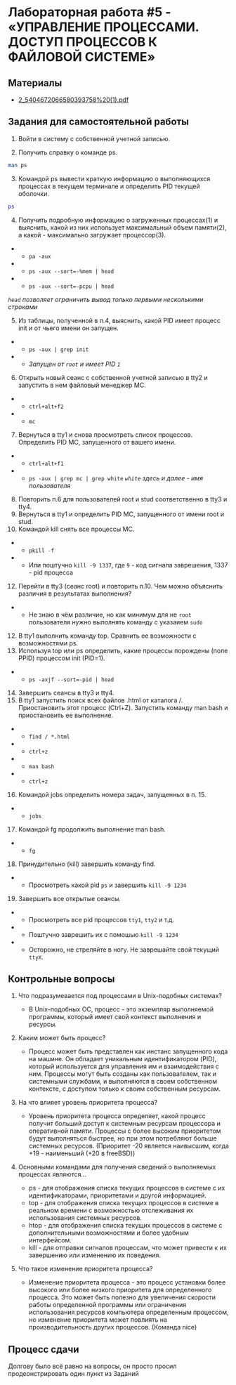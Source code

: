 # Лабораторная работа #5 - «УПРАВЛЕНИЕ ПРОЦЕССАМИ. ДОСТУП ПРОЦЕССОВ К ФАЙЛОВОЙ СИСТЕМЕ»

## Материалы
- [2_5404672066580393758%20(1).pdf](https://github.com/xarll/vpr/blob/main/items/os1/lab5/2_5404672066580393758%20(1).pdf)

## Задания для самостоятельной работы
1. Войти в систему c собственной учетной записью.

2. Получить справку o команде ps.
```sh
man ps
```

3. Командой ps вывести краткую информацию o выполняющихся процессах в
текущем терминале и определить PID текущей оболочки.
```sh
ps
```

4. Получить подробную информацию o загруженных процессах(1) и выяснить, какой из
них использует максимальный объем памяти(2), a какой - максимально загружает
процессор(3).
- - `pa -aux`
- - `ps -aux --sort=-%mem | head`
- - `ps -aux --sort=-pcpu | head`

*`head` позволяет ограничить вывод только первыми несколькими строками*

5. Из таблицы, полученной в п.4, выяснить, какой PID имеет процесс init и от чьего
имени он запущен.
- - `ps -aux | grep init`
- - *Запущен от `root` и имеет PID `1`*

6. Открыть новый сеанс c собственной учетной записью в tty2 и запустить в нем
файловый менеджер MC.
- - `ctrl+alt+f2`
- - `mc`

7. Вернуться в tty1 и снова просмотреть список процессов.
Определить PID MC, запущенного от вашего имени.
- - `ctrl+alt+f1`
- - `ps -aux | grep mc | grep white`
*`white` здесь и далее - имя пользователя*

8. Повторить п.6 для пользователей root и stud соответственно в tty3 и tty4.
9. Вернуться в tty1 и определить PID MC, запущенного от имени root и stud. 
10. Командой kill снять все процессы MC.
- - `pkill -f`
- - Или поштучно `kill -9 1337`, где `9` - код сигнала заврешения, 1337 - pid процесса
12. Перейти в tty3 (сеанс root) и повторить п.10. Чем можно объяснить различия в
результатах выполнения?
- - Не знаю в чём различие, но как минимум для не `root` пользователя нужно выполнять команду с указаием `sudo`
12. В tty1 выполнить команду top. Сравнить ее возможности c возможностями ps.
13. Используя top или ps определить, какие процессы порождены (поле PPID)
процессом init (PID=1).
- - `ps -axjf --sort=-pid | head`
14. Завершить сеансы в tty3 и tty4.
15. В tty1 запустить поиск всех файлов .html от каталога /.
Приостановить этот процесс (Ctrl+Z). Запустить команду man bash и приостановить
ее выполнение.
- - `find / *.html`
- - `ctrl+z`
- - `man bash`
- - `ctrl+z`
16. Командой jobs определить номера задач, запущенных в п. 15.
- - `jobs`
17. Командой fg продолжить выполнение man bash.
- - `fg`
18. Принудительно (kill) завершить команду find.
- - Просмотреть какой pid `ps` и завершить `kill -9 1234`
19. Завершить все открытые сеансы.
- - Просмотреть все pid процессов `tty1`, `tty2` и т.д.
- - Поштучно заврешить их с помошью `kill -9 1234`
- - Осторожно, не стреляйте в ногу. Не заврешайте свой текущий `ttyX`.


## Контрольные вопросы
1. Что подразумевается под процессами в Unix-подобных системах?
    - В Unix-подобных ОС, процесс - это экземпляр выполняемой программы, который имеет свой контекст выполнения и ресурсы.
2. Каким может быть процесс?
    - Процесс может быть представлен как инстанс запущенного кода на машине. Он обладает уникальным идентификатором (PID), который используется для управления им и взаимодействия с ним. Процессы могут быть созданы как пользователем, так и системными службами, и выполняются в своем собственном контексте, с доступом только к своим собственным ресурсам.   
3. На что влияет уровень приоритета процесса?
    - Уровень приоритета процесса определяет, какой процесс получит больший доступ к системным ресурсам процессора и оперативной памяти. Процессы с более высоким приоритетом будут выполняться быстрее, но при этом потребляют больше системных ресурсов. (Приоритет -20 является наивысшим, когда +19 - наименьший (+20 в freeBSD))
4. Основными командами для получения сведений o выполняемых процессах являются…
    - ps - для отображения списка текущих процессов в системе с их идентификаторами, приоритетами и другой информацией.
    - top - для отображения списка текущих процессов в системе в реальном времени с возможностью отслеживания их использования системных ресурсов.
    - htop - для отображения списка текущих процессов в системе с дополнительными возможностями и более удобным интерфейсом.
    - kill - для отправки сигналов процессам, что может привести к их завершению или изменению их поведения.

5. Что такое изменение приоритета процесса?
    - Изменение приоритета процесса - это процесс установки более высокого или более низкого приоритета для определенного процесса. Это может быть полезно для увеличения скорости работы определенной программы или ограничения использования ресурсов компьютера определенным процессом, но изменение приоритета может повлиять на производительность других процессов. (Команда nice)
    
    
## Процесс сдачи
Долгову было всё равно на вопросы, он просто просил продеонстрировать один пункт из Заданий
